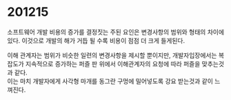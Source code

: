 # 201215

소프트웨어 개발 비용의 증가를 결정짓는 주된 요인은 변경사항의 범위와 형태의 차이에 있다.
이것으로 개발의 해가 거듭 될 수록 비용이 점점 더 크게 들게된다.

이해 관계자는 범위가 비슷한 일련의 변경사항을 제시할 뿐이지만, 개발자입장에서는 복잡도가 지속적으로 증가하는 퍼즐 판 위에서 이해관계자의 요청에 따라 퍼즐을 맞추는것과 같다.<br/>
이는 마치 개발자에게 사각형 마개를 동그란 구멍에 밀어넣도록 강요 받는것과 같이 느껴진다.

